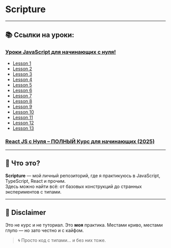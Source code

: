# Scripture

---

## 📚 Ссылки на уроки:
### [Уроки JavaScript для начинающих с нуля!](https://youtube.com/playlist?list=PLDyJYA6aTY1kJIwbYHzGOuvSMNTfqksmk&si=tmnSlx2kpAnKZBWC)
* [Lesson 1](itPorgger\1Lesson)
* [Lesson 2](itPorgger\2Lesson)
* [Lesson 3](itPorgger\3Lesson)
* [Lesson 4](itPorgger\4Lesson)
* [Lesson 5](itPorgger\5Lesson)
* [Lesson 6](itPorgger\6Lesson)
* [Lesson 7](itPorgger\7Lesson)
* [Lesson 8](itPorgger\8Lesson)
* [Lesson 9](itPorgger\9Lesson)
* [Lesson 10](itPorgger\10Lesson)
* [Lesson 11](itPorgger\11Lesson)
* [Lesson 12](itPorgger\12Lesson)
* [Lesson 13](itPorgger\13Lesson)



### [React JS c Нуля – ПОЛНЫЙ Курс для начинающих (2025)](https://www.youtube.com/watch?v=kz23xxukY5s)

---

## 🤔 Что это?
**Scripture** — мой личный репозиторий, где я практикуюсь в JavaScript, TypeScript, React и прочим.  
Здесь можно найти всё: от базовых конструкций до странных экспериментов с типами.

---

## 🧠 Disclaimer
Это не курс и не туториал. Это **моя** практика. Местами криво, местами глупо — но зато честно и с кайфом.

> 🌀 Просто код с типами... и без них тоже.
